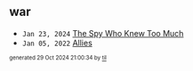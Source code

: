 ## war


* <code>Jan 23, 2024</code> [The Spy Who Knew Too Much](2024-01-23T16-34-06-the-spy-who-knew-too-much.md)
* <code>Jan 05, 2022</code> [Allies](2022-01-05T07-33-18-allies.md)

<sup><sub>generated 29 Oct 2024 21:00:34 by <a href='https://github.com/senorprogrammer/til'>til</a></sub></sup>
